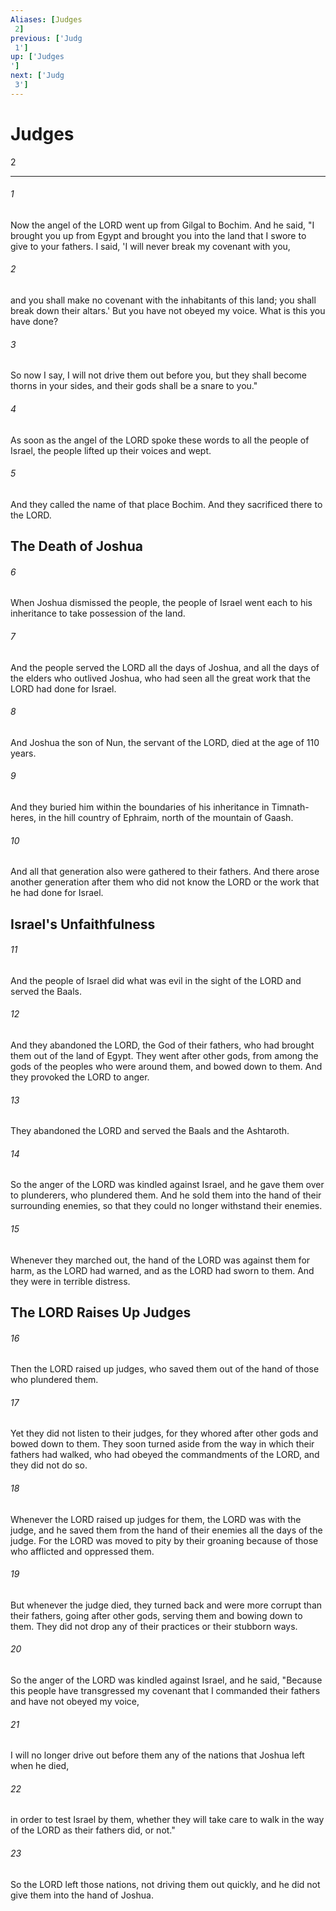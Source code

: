 ```yaml
---
Aliases: [Judges 2]
previous: ['Judg 1']
up: ['Judges']
next: ['Judg 3']
---
```

# Judges 2

***
 

###### 1 
Now the angel of the LORD went up from Gilgal to Bochim. And he said, "I brought you up from Egypt and brought you into the land that I swore to give to your fathers. I said, 'I will never break my covenant with you,  

###### 2 
and you shall make no covenant with the inhabitants of this land; you shall break down their altars.' But you have not obeyed my voice. What is this you have done?  

###### 3 
So now I say, I will not drive them out before you, but they shall become thorns in your sides, and their gods shall be a snare to you."  

###### 4 
As soon as the angel of the LORD spoke these words to all the people of Israel, the people lifted up their voices and wept.  

###### 5 
And they called the name of that place Bochim. And they sacrificed there to the LORD.  ## The Death of Joshua  

###### 6 
When Joshua dismissed the people, the people of Israel went each to his inheritance to take possession of the land.  

###### 7 
And the people served the LORD all the days of Joshua, and all the days of the elders who outlived Joshua, who had seen all the great work that the LORD had done for Israel.  

###### 8 
And Joshua the son of Nun, the servant of the LORD, died at the age of 110 years.  

###### 9 
And they buried him within the boundaries of his inheritance in Timnath-heres, in the hill country of Ephraim, north of the mountain of Gaash.  

###### 10 
And all that generation also were gathered to their fathers. And there arose another generation after them who did not know the LORD or the work that he had done for Israel.  ## Israel's Unfaithfulness  

###### 11 
And the people of Israel did what was evil in the sight of the LORD and served the Baals.  

###### 12 
And they abandoned the LORD, the God of their fathers, who had brought them out of the land of Egypt. They went after other gods, from among the gods of the peoples who were around them, and bowed down to them. And they provoked the LORD to anger.  

###### 13 
They abandoned the LORD and served the Baals and the Ashtaroth.  

###### 14 
So the anger of the LORD was kindled against Israel, and he gave them over to plunderers, who plundered them. And he sold them into the hand of their surrounding enemies, so that they could no longer withstand their enemies.  

###### 15 
Whenever they marched out, the hand of the LORD was against them for harm, as the LORD had warned, and as the LORD had sworn to them. And they were in terrible distress.  ## The LORD Raises Up Judges  

###### 16 
Then the LORD raised up judges, who saved them out of the hand of those who plundered them.  

###### 17 
Yet they did not listen to their judges, for they whored after other gods and bowed down to them. They soon turned aside from the way in which their fathers had walked, who had obeyed the commandments of the LORD, and they did not do so.  

###### 18 
Whenever the LORD raised up judges for them, the LORD was with the judge, and he saved them from the hand of their enemies all the days of the judge. For the LORD was moved to pity by their groaning because of those who afflicted and oppressed them.  

###### 19 
But whenever the judge died, they turned back and were more corrupt than their fathers, going after other gods, serving them and bowing down to them. They did not drop any of their practices or their stubborn ways.  

###### 20 
So the anger of the LORD was kindled against Israel, and he said, "Because this people have transgressed my covenant that I commanded their fathers and have not obeyed my voice,  

###### 21 
I will no longer drive out before them any of the nations that Joshua left when he died,  

###### 22 
in order to test Israel by them, whether they will take care to walk in the way of the LORD as their fathers did, or not."  

###### 23 
So the LORD left those nations, not driving them out quickly, and he did not give them into the hand of Joshua.
